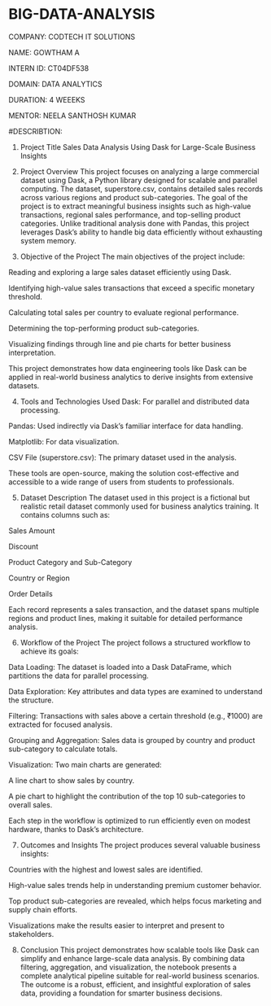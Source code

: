 # BIG-DATA-ANALYSIS


COMPANY: CODTECH IT SOLUTIONS

NAME: GOWTHAM A

INTERN ID: CT04DF538

DOMAIN: DATA ANALYTICS

DURATION: 4 WEEEKS

MENTOR: NEELA SANTHOSH KUMAR

#DESCRIBTION:
1. Project Title
Sales Data Analysis Using Dask for Large-Scale Business Insights

2. Project Overview
This project focuses on analyzing a large commercial dataset using Dask, a Python library designed for scalable and parallel computing. The dataset, superstore.csv, contains detailed sales records across various regions and product sub-categories. The goal of the project is to extract meaningful business insights such as high-value transactions, regional sales performance, and top-selling product categories. Unlike traditional analysis done with Pandas, this project leverages Dask’s ability to handle big data efficiently without exhausting system memory.

3. Objective of the Project
The main objectives of the project include:

Reading and exploring a large sales dataset efficiently using Dask.

Identifying high-value sales transactions that exceed a specific monetary threshold.

Calculating total sales per country to evaluate regional performance.

Determining the top-performing product sub-categories.

Visualizing findings through line and pie charts for better business interpretation.

This project demonstrates how data engineering tools like Dask can be applied in real-world business analytics to derive insights from extensive datasets.

4. Tools and Technologies Used
Dask: For parallel and distributed data processing.

Pandas: Used indirectly via Dask’s familiar interface for data handling.

Matplotlib: For data visualization.

CSV File (superstore.csv): The primary dataset used in the analysis.

These tools are open-source, making the solution cost-effective and accessible to a wide range of users from students to professionals.

5. Dataset Description
The dataset used in this project is a fictional but realistic retail dataset commonly used for business analytics training. It contains columns such as:

Sales Amount

Discount

Product Category and Sub-Category

Country or Region

Order Details

Each record represents a sales transaction, and the dataset spans multiple regions and product lines, making it suitable for detailed performance analysis.

6. Workflow of the Project
The project follows a structured workflow to achieve its goals:

Data Loading: The dataset is loaded into a Dask DataFrame, which partitions the data for parallel processing.

Data Exploration: Key attributes and data types are examined to understand the structure.

Filtering: Transactions with sales above a certain threshold (e.g., ₹1000) are extracted for focused analysis.

Grouping and Aggregation: Sales data is grouped by country and product sub-category to calculate totals.

Visualization: Two main charts are generated:

A line chart to show sales by country.

A pie chart to highlight the contribution of the top 10 sub-categories to overall sales.

Each step in the workflow is optimized to run efficiently even on modest hardware, thanks to Dask’s architecture.

7. Outcomes and Insights
The project produces several valuable business insights:

Countries with the highest and lowest sales are identified.

High-value sales trends help in understanding premium customer behavior.

Top product sub-categories are revealed, which helps focus marketing and supply chain efforts.

Visualizations make the results easier to interpret and present to stakeholders.

8. Conclusion
This project demonstrates how scalable tools like Dask can simplify and enhance large-scale data analysis. By combining data filtering, aggregation, and visualization, the notebook presents a complete analytical pipeline suitable for real-world business scenarios. The outcome is a robust, efficient, and insightful exploration of sales data, providing a foundation for smarter business decisions.
